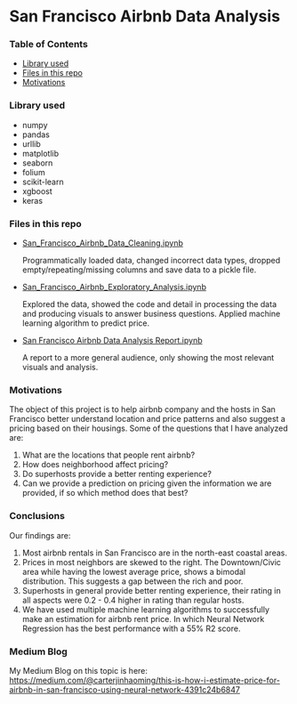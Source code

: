 # San Francisco Airbnb Data Analysis

### Table of Contents
- [Library used](#lib)
- [Files in this repo](#files)
- [Motivations](#motivations)

<a id='lib'></a>
### Library used
- numpy
- pandas
- urllib
- matplotlib
- seaborn
- folium
- scikit-learn
- xgboost
- keras

<a id='files'></a>
### Files in this repo

- [San_Francisco_Airbnb_Data_Cleaning.ipynb](https://github.com/carterjin/Capstion-Project-San-Francisco-Airbnb-Data-Analysis-and-Machine-Learning-Price-Prediction/blob/master/San_Francisco_Airbnb_Data_Cleaning.ipynb)

    Programmatically loaded data, changed incorrect data types, dropped empty/repeating/missing columns and save data to a pickle file.

- [San_Francisco_Airbnb_Exploratory_Analysis.ipynb](https://github.com/carterjin/Capstion-Project-San-Francisco-Airbnb-Data-Analysis-and-Machine-Learning-Price-Prediction/blob/master/San_Francisco_Airbnb_Exploratory_Analysis.ipynb)

    Explored the data, showed the code and detail in processing the data and producing visuals to answer business questions. Applied machine learning algorithm to predict price. 

- [San Francisco Airbnb Data Analysis Report.ipynb](https://github.com/carterjin/Capstion-Project-San-Francisco-Airbnb-Data-Analysis-and-Machine-Learning-Price-Prediction/blob/master/San%20Francisco%20Airbnb%20Data%20Analysis%20Report.ipynb)

    A report to a more general audience, only showing the most relevant visuals and analysis.
    
### Motivations

The object of this project is to help airbnb company and the hosts in San Francisco better understand location and price patterns and also suggest a pricing based on their housings. Some of the questions that I have analyzed are:

1. What are the locations that people rent airbnb?
2. How does neighborhood affect pricing?
3. Do superhosts provide a better renting experience?
4. Can we provide a prediction on pricing given the information we are provided, if so which method does that best?

### Conclusions

Our findings are:
1. Most airbnb rentals in San Francisco are in the north-east coastal areas.
2. Prices in most neighbors are skewed to the right. The Downtown/Civic area while having the lowest average price, shows a bimodal distribution. This suggests a gap between the rich and poor.
3. Superhosts in general provide better renting experience, their rating in all aspects were 0.2 - 0.4 higher in rating than regular hosts.
4. We have used multiple machine learning algorithms to successfully make an estimation for airbnb rent price. In which Neural Network Regression has the best performance with a 55% R2 score.

### Medium Blog

My Medium Blog on this topic is here:
https://medium.com/@carterjinhaoming/this-is-how-i-estimate-price-for-airbnb-in-san-francisco-using-neural-network-4391c24b6847
